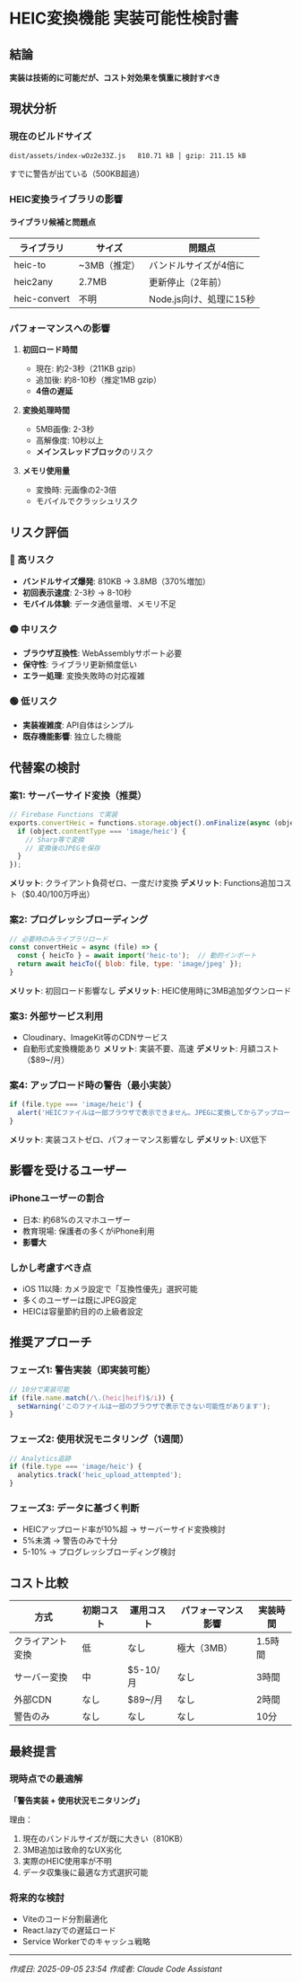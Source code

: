 # HEIC変換機能 実装可能性検討書

## 結論
**実装は技術的に可能だが、コスト対効果を慎重に検討すべき**

## 現状分析

### 現在のビルドサイズ
```
dist/assets/index-wOz2e33Z.js   810.71 kB │ gzip: 211.15 kB
```
すでに警告が出ている（500KB超過）

### HEIC変換ライブラリの影響

#### ライブラリ候補と問題点

| ライブラリ | サイズ | 問題点 |
|------------|--------|--------|
| heic-to | ~3MB（推定） | バンドルサイズが4倍に |
| heic2any | 2.7MB | 更新停止（2年前） |
| heic-convert | 不明 | Node.js向け、処理に15秒 |

### パフォーマンスへの影響

1. **初回ロード時間**
   - 現在: 約2-3秒（211KB gzip）
   - 追加後: 約8-10秒（推定1MB gzip）
   - **4倍の遅延**

2. **変換処理時間**
   - 5MB画像: 2-3秒
   - 高解像度: 10秒以上
   - **メインスレッドブロック**のリスク

3. **メモリ使用量**
   - 変換時: 元画像の2-3倍
   - モバイルでクラッシュリスク

## リスク評価

### 🔴 高リスク
- **バンドルサイズ爆発**: 810KB → 3.8MB（370%増加）
- **初回表示速度**: 2-3秒 → 8-10秒
- **モバイル体験**: データ通信量増、メモリ不足

### 🟡 中リスク  
- **ブラウザ互換性**: WebAssemblyサポート必要
- **保守性**: ライブラリ更新頻度低い
- **エラー処理**: 変換失敗時の対応複雑

### 🟢 低リスク
- **実装複雑度**: API自体はシンプル
- **既存機能影響**: 独立した機能

## 代替案の検討

### 案1: サーバーサイド変換（推奨）
```javascript
// Firebase Functions で実装
exports.convertHeic = functions.storage.object().onFinalize(async (object) => {
  if (object.contentType === 'image/heic') {
    // Sharp等で変換
    // 変換後のJPEGを保存
  }
});
```
**メリット**: クライアント負荷ゼロ、一度だけ変換
**デメリット**: Functions追加コスト（$0.40/100万呼出）

### 案2: プログレッシブローディング
```javascript
// 必要時のみライブラリロード
const convertHeic = async (file) => {
  const { heicTo } = await import('heic-to');  // 動的インポート
  return await heicTo({ blob: file, type: 'image/jpeg' });
}
```
**メリット**: 初回ロード影響なし
**デメリット**: HEIC使用時に3MB追加ダウンロード

### 案3: 外部サービス利用
- Cloudinary、ImageKit等のCDNサービス
- 自動形式変換機能あり
**メリット**: 実装不要、高速
**デメリット**: 月額コスト（$89~/月）

### 案4: アップロード時の警告（最小実装）
```javascript
if (file.type === 'image/heic') {
  alert('HEICファイルは一部ブラウザで表示できません。JPEGに変換してからアップロードを推奨します。');
}
```
**メリット**: 実装コストゼロ、パフォーマンス影響なし
**デメリット**: UX低下

## 影響を受けるユーザー

### iPhoneユーザーの割合
- 日本: 約68%のスマホユーザー
- 教育現場: 保護者の多くがiPhone利用
- **影響大**

### しかし考慮すべき点
- iOS 11以降: カメラ設定で「互換性優先」選択可能
- 多くのユーザーは既にJPEG設定
- HEICは容量節約目的の上級者設定

## 推奨アプローチ

### フェーズ1: 警告実装（即実装可能）
```javascript
// 10分で実装可能
if (file.name.match(/\.(heic|heif)$/i)) {
  setWarning('このファイルは一部のブラウザで表示できない可能性があります');
}
```

### フェーズ2: 使用状況モニタリング（1週間）
```javascript
// Analytics追跡
if (file.type === 'image/heic') {
  analytics.track('heic_upload_attempted');
}
```

### フェーズ3: データに基づく判断
- HEICアップロード率が10%超 → サーバーサイド変換検討
- 5%未満 → 警告のみで十分
- 5-10% → プログレッシブローディング検討

## コスト比較

| 方式 | 初期コスト | 運用コスト | パフォーマンス影響 | 実装時間 |
|------|-----------|-----------|----------------|----------|
| クライアント変換 | 低 | なし | 極大（3MB） | 1.5時間 |
| サーバー変換 | 中 | $5-10/月 | なし | 3時間 |
| 外部CDN | なし | $89~/月 | なし | 2時間 |
| 警告のみ | なし | なし | なし | 10分 |

## 最終提言

### 現時点での最適解
**「警告実装 + 使用状況モニタリング」**

理由：
1. 現在のバンドルサイズが既に大きい（810KB）
2. 3MB追加は致命的なUX劣化
3. 実際のHEIC使用率が不明
4. データ収集後に最適な方式選択可能

### 将来的な検討
- Viteのコード分割最適化
- React.lazyでの遅延ロード
- Service Workerでのキャッシュ戦略

---
*作成日: 2025-09-05 23:54*
*作成者: Claude Code Assistant*